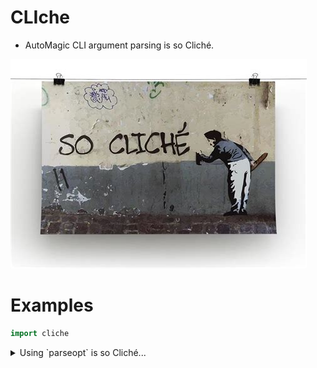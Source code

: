 # CLIche

- AutoMagic CLI argument parsing is so Cliché.

![](cliche.jpg "Image is so Cliché")


# Examples

```nim
import cliche

```

<details>
<summary> Using `parseopt` is so Cliché... </summary>

```nim
import std/parseopt

```

</details>
